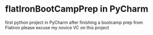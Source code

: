 # flatIronBootCampPrep in PyCharm
first python project in PyCharm after finishing a bootcamp prep from Flatiron
please excuse my novice VC on this project
